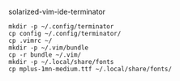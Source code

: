 solarized-vim-ide-terminator

```
mkdir -p ~/.config/terminator
cp config ~/.config/terminator/
cp .vimrc ~/
mkdir -p ~/.vim/bundle
cp -r bundle ~/.vim/
mkdir -p ~/.local/share/fonts
cp mplus-1mn-medium.ttf ~/.local/share/fonts/
```

